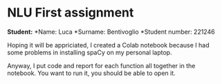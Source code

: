 # NLU First assignment

**Student:**
*Name: Luca
*Surname: Bentivoglio
*Student number: 221246


Hoping it will be appriciated, I created a Colab notebook because I had some problems in installing spaCy on my personal laptop.

Anyway, I put code and report for each function all together in the notebook. You want to run it, you should be able to open it. 
